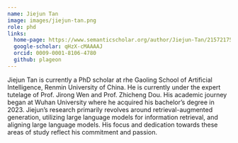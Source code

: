 ```yaml
---
name: Jiejun Tan
image: images/jiejun-tan.png
role: phd
links:
  home-page: https://www.semanticscholar.org/author/Jiejun-Tan/2157217564
  google-scholar: qHzX-cMAAAAJ
  orcid: 0009-0001-8106-4780
  github: plageon
---
```


Jiejun Tan is currently a PhD scholar at rhe Gaoling School of Artificial Intelligence, Renmin University of China. He is currently under the expert tutelage of Prof. Jirong Wen and Prof. Zhicheng Dou. His academic journey began at Wuhan University where he acquired his bachelor’s degree in 2023. Jiejun’s research primarily revolves around retrieval-augmented generation, utilizing large language models for information retrieval, and aligning large language models. His focus and dedication towards these areas of study reflect his commitment and passion.
